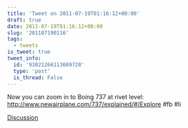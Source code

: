```yaml
---
title: 'Tweet on 2011-07-19T01:16:12+00:00'
draft: true
date: 2011-07-19T01:16:12+00:00
slug: '201107190116'
tags:
  - tweets
is_tweet: true
tweet_info:
  id: '93021266113609728'
  type: 'post'
  is_thread: False
---
```




Now you can zoom in to Boing 737 at rivet level: <http://www.newairplane.com/737/explained/#/Explore> #fb #li

[Discussion](https://x.com/sytelus/status/93021266113609728)

